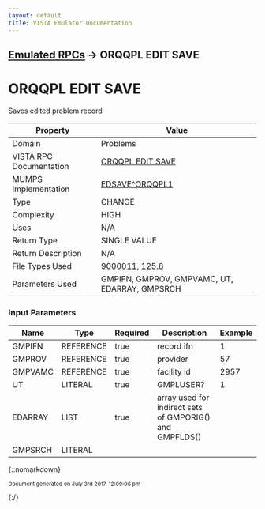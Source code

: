 ```yaml
---
layout: default
title: VISTA Emulator Documentation
---
```


## [Emulated RPCs](TableOfContents) &#8594; ORQQPL EDIT SAVE
# ORQQPL EDIT SAVE

Saves edited problem record

Property | Value
--- | ---
Domain | Problems
VISTA RPC Documentation | [ORQQPL EDIT SAVE](../VISTARPC/ORQQPL_EDIT_SAVE)
MUMPS Implementation | [EDSAVE^ORQQPL1](http://code.osehra.org/dox/Routine_ORQQPL1_source.html)
Type | CHANGE
Complexity | HIGH
Uses | N/A
Return Type | SINGLE VALUE
Return Description | N/A
File Types Used | [9000011](../VDM/Problem-9000011), [125.8](../VDM/Problem_List_Audit-125_8)
Parameters Used | GMPIFN, GMPROV, GMPVAMC, UT, EDARRAY, GMPSRCH


### Input Parameters

Name | Type | Required | Description | Example
--- | --- | --- | --- | ---
GMPIFN | REFERENCE | true | record ifn | 1
GMPROV | REFERENCE | true | provider | 57
GMPVAMC | REFERENCE | true | facility id | 2957
UT | LITERAL | true | GMPLUSER? | 1
EDARRAY | LIST | true | array used for indirect sets of GMPORIG() and GMPFLDS() | 
GMPSRCH | LITERAL |  |  | 

{::nomarkdown} <br/><p style="font-size: 11px">Document generated on July 3rd 2017, 12:09:06 pm</p>{:/}